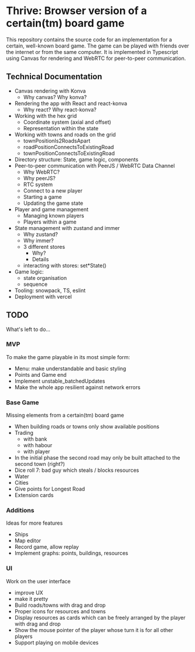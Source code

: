 # Thrive: Browser version of a certain(tm) board game

This repository contains the source code for an implementation for a certain, well-known board game. The game can be played with friends over the internet or from the same computer. It is implemented in Typescript using Canvas for rendering and WebRTC for peer-to-peer communication.

## Technical Documentation

- Canvas rendering with Konva
  - Why canvas? Why konva?
- Rendering the app with React and react-konva
  - Why react? Why react-konva?
- Working with the hex grid
  - Coordinate system (axial and offset)
  - Representation within the state
- Working with towns and roads on the grid
  - townPositionIs2RoadsApart
  - roadPositionConnectsToExistingRoad
  - townPositionConnectsToExistingRoad
- Directory structure: State, game logic, components
- Peer-to-peer communication with PeerJS / WebRTC Data Channel
  - Why WebRTC?
  - Why peerJS?
  - RTC system
  - Connect to a new player
  - Starting a game
  - Updating the game state
- Player and game management
  - Managing known players
  - Players within a game
- State management with zustand and immer
  - Why zustand?
  - Why immer?
  - 3 different stores
    - Why?
    - Details
  - interacting with stores: set\*State()
- Game logic:
  - state organisation
  - sequence
- Tooling: snowpack, TS, eslint
- Deployment with vercel

## TODO

What's left to do...

### MVP

To make the game playable in its most simple form:

- Menu: make understandable and basic styling
- Points and Game end
- Implement unstable_batchedUpdates
- Make the whole app resilient against network errors

### Base Game

Missing elements from a certain(tm) board game

- When building roads or towns only show available positions
- Trading
  - with bank
  - with habour
  - with player
- In the initial phase the second road may only be built attached to the second town (right?)
- Dice roll 7: bad guy which steals / blocks resources
- Water
- Cities
- Give points for Longest Road
- Extension cards

### Additions

Ideas for more features

- Ships
- Map editor
- Record game, allow replay
- Implement graphs: points, buildings, resources

### UI

Work on the user interface

- improve UX
- make it pretty
- Build roads/towns with drag and drop
- Proper icons for resources and towns
- Display resources as cards which can be freely arranged by the player with drag and drop
- Show the mouse pointer of the player whose turn it is for all other players
- Support playing on mobile devices
